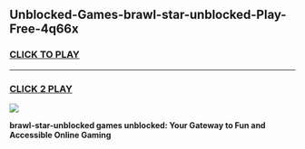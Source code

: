 
## Unblocked-Games-brawl-star-unblocked-Play-Free-4q66x
<h3>
<a href="https://premium76.site?title=brawl-star-unblocked&ref=20M">CLICK TO PLAY</a></h3>
<hr>

<h3>
<a href="https://premium76.site?title=brawl-star-unblocked&ref=20M">CLICK 2 PLAY</a>
  
</h3>

<a href="https://premium76.site?title=brawl-star-unblocked&ref=19M"><img src="https://clearcache.store/games.png"></a>


**brawl-star-unblocked games unblocked: Your Gateway to Fun and Accessible Online Gaming**
